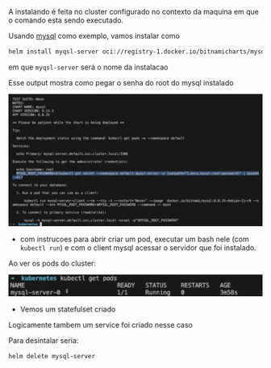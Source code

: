 A instalando é feita no cluster configurado no contexto da maquina em que o comando esta sendo executado.

Usando [mysql](https://artifacthub.io/packages/helm/bitnami/mysql) como exemplo, vamos instalar como

```sh
helm install myqsl-server oci://registry-1.docker.io/bitnamicharts/mysql
```

em que `myqsl-server` será o nome da instalacao 

Esse output mostra como pegar o senha do root do mysql instalado

![alt text](image.png)

- com instrucoes para abrir criar um pod, executar um bash nele (com `kubectl run`) e com o client mysql acessar o servidor que foi instalado.

Ao ver os pods do cluster:

![alt text](image-1.png)

- Vemos um statefulset criado

Logicamente tambem um service foi criado nesse caso

Para desintalar seria:

```
helm delete mysql-server
```

